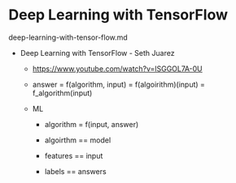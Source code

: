 # Deep Learning with TensorFlow

deep-learning-with-tensor-flow.md

*   Deep Learning with TensorFlow - Seth Juarez

    *   https://www.youtube.com/watch?v=lSGGOL7A-0U

    *   answer = f(algorithm, input) = f(algoirithm)(input) = f_algorithm(input)

    *   ML

        *   algorithm = f(input, answer)

        *   algoirthm == model

        *   features == input

        *   labels ==  answers

        
